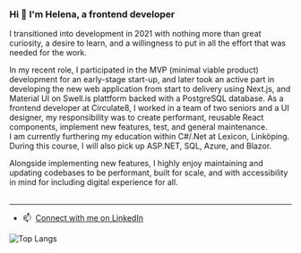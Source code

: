### Hi 👋 I'm Helena, a frontend developer

I transitioned into development in 2021 with nothing more than great curiosity, a desire to learn, and a willingness to put in all the effort that was needed for the work.

In my recent role, I participated in the MVP (minimal viable product) development for an early-stage start-up, and later took an active part in developing the new web application from start to delivery using Next.js, and Material UI on Swell.is plattform backed with a PostgreSQL database. As a frontend developer at Circulate8, I worked in a team of two seniors and a UI designer, my responsibility was to create performant, reusable React components, implement new features, test, and general maintenance.
<br>
I am currently furthering my education within C#/.Net at Lexicon, Linköping. During this course, I will also pick up ASP.NET, SQL, Azure, and Blazor.

Alongside implementing new features, I highly enjoy maintaining and updating codebases to be performant, built for scale, and with accessibility in mind for including digital experience for all.<br><br>


 
<hr>

- 📫&nbsp; [Connect with me on LinkedIn](https://www.linkedin.com/in/helenaplantin/)

![Top Langs](https://github-readme-stats.vercel.app/api/top-langs/?username=Helena-p&hide_progress=false)
